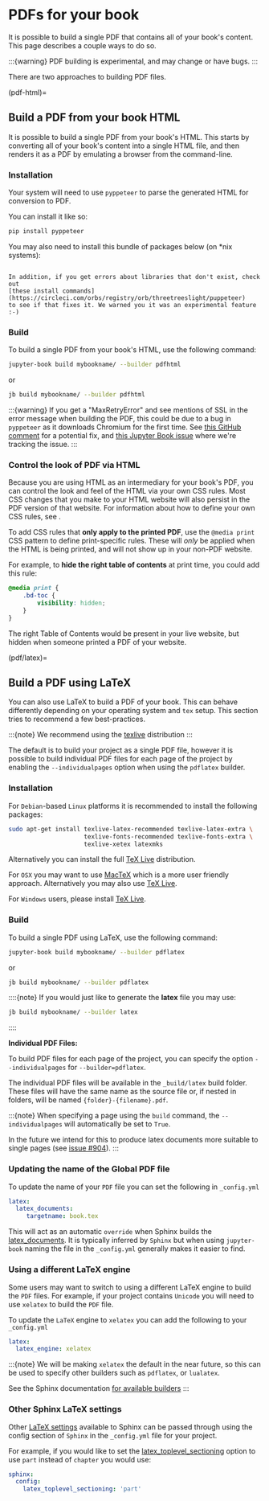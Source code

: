 # PDFs for your book

It is possible to build a single PDF that contains all of your book's content. This
page describes a couple ways to do so.

:::{warning}
PDF building is experimental, and may change or have bugs.
:::

There are two approaches to building PDF files.

(pdf-html)=
## Build a PDF from your book HTML

It is possible to build a single PDF from your book's HTML. This starts by
converting all of your book's content into a single HTML file, and then renders
it as a PDF by emulating a browser from the command-line.

### Installation

Your system will need to use `pyppeteer` to parse the generated HTML for
conversion to PDF.

You can install it like so:

```bash
pip install pyppeteer
```

You may also need to install this bundle of packages below (on *nix systems):

```{literalinclude} ../../.github/workflows/pyppeteer_reqs.txt
```

```{margin}
In addition, if you get errors about libraries that don't exist, check out
[these install commands](https://circleci.com/orbs/registry/orb/threetreeslight/puppeteer)
to see if that fixes it. We warned you it was an experimental feature :-)
```

### Build

To build a single PDF from your book's HTML, use the following command:

```bash
jupyter-book build mybookname/ --builder pdfhtml
```

or

```bash
jb build mybookname/ --builder pdfhtml
```

:::{warning}
If you get a "MaxRetryError" and see mentions of SSL in the error message when building the PDF,
this could be due to a bug in `pyppeteer` as it downloads Chromium for the first time.
See [this GitHub comment](https://github.com/miyakogi/pyppeteer/issues/258#issuecomment-563075764)
for a potential fix, and [this Jupyter Book issue](https://github.com/executablebooks/jupyter-book/issues/593)
where we're tracking the issue.
:::

### Control the look of PDF via HTML

Because you are using HTML as an intermediary for your book's PDF, you can control the look and feel of the HTML via your own CSS rules. Most CSS changes that you make to your HTML website will also persist in the PDF version of that website. For information about how to define your own CSS rules, see [](custom-assets).

To add CSS rules that **only apply to the printed PDF**, use the `@media print` CSS pattern to define print-specific rules. These will *only* be applied when the HTML is being printed, and will not show up in your non-PDF website.

For example, to **hide the right table of contents** at print time, you could add this rule:

```scss
@media print {
    .bd-toc {
        visibility: hidden;
    }
}
```

The right Table of Contents would be present in your live website, but hidden when someone printed a PDF of your website.

(pdf/latex)=
## Build a PDF using LaTeX

You can also use LaTeX to build a PDF of your book.
This can behave differently depending on your operating system and `tex` setup.
This section tries to recommend a few best-practices.

:::{note}
We recommend using the [texlive](https://www.tug.org/texlive/) distribution
:::

The default is to build your project as a single PDF file, however it is possible to build
individual PDF files for each page of the project by enabling the `--individualpages` option
when using the `pdflatex` builder.

### Installation

For `Debian`-based `Linux` platforms it is recommended to install the following packages:

```bash
sudo apt-get install texlive-latex-recommended texlive-latex-extra \
                     texlive-fonts-recommended texlive-fonts-extra \
                     texlive-xetex latexmks
```

Alternatively you can install the full [TeX Live](https://www.tug.org/texlive/quickinstall.html) distribution.

For `OSX` you may want to use [MacTeX](http://www.tug.org/mactex/) which is a more
user friendly approach. Alternatively you may also use [TeX Live](https://www.tug.org/texlive/quickinstall.html).

For `Windows` users, please install [TeX Live](https://www.tug.org/texlive/windows.html).

### Build

To build a single PDF using LaTeX, use the following command:

```bash
jupyter-book build mybookname/ --builder pdflatex
```

or

```bash
jb build mybookname/ --builder pdflatex
```

::::{note}
If you would just like to generate the **latex** file you may use:

```bash
jb build mybookname/ --builder latex
```

::::

**Individual PDF Files:**

To build PDF files for each page of the project,
you can specify the option `--individualpages` for `--builder=pdflatex`.

The individual PDF files will be available in the `_build/latex` build folder.
These files will have the same name as the source file or, if nested in folders, will be named `{folder}-{filename}.pdf`.

:::{note}
When specifying a page using the `build` command,
the `--individualpages` will automatically be set to `True`.

In the future we intend for this to produce latex documents more suitable to single pages
(see [issue #904](https://github.com/executablebooks/jupyter-book/issues/904)).
:::

### Updating the name of the Global PDF file

To update the name of your `PDF` file you can set the following in `_config.yml`

```yaml
latex:
  latex_documents:
     targetname: book.tex
```

This will act as an automatic `override` when Sphinx builds the
[latex_documents](https://www.sphinx-doc.org/en/master/usage/configuration.html#confval-latex_documents). It is typically inferred by `Sphinx` but when
using `jupyter-book` naming the file in the `_config.yml` generally makes it
easier to find.

### Using a different LaTeX engine

Some users may want to switch to using a different LaTeX engine to build the
`PDF` files. For example, if your project contains `Unicode` you will need to
use `xelatex` to build the `PDF` file.

To update the `LaTeX` engine to `xelatex` you can add the following to your `_config.yml`

```yaml
latex:
  latex_engine: xelatex
```

:::{note}
We will be making `xelatex` the default in the near future, so this can be used to
specify other builders such as `pdflatex`, or `lualatex`.

See the Sphinx documentation [for available builders](https://www.sphinx-doc.org/en/master/usage/configuration.html#confval-latex_engine)
:::

### Other Sphinx LaTeX settings

Other [LaTeX settings](https://www.sphinx-doc.org/en/master/usage/configuration.html#confval-latex_engine) available to Sphinx can be passed through using the config section
of `Sphinx` in the `_config.yml` file for your project.

For example, if you would like to set the [latex_toplevel_sectioning](https://www.sphinx-doc.org/en/master/usage/configuration.html#confval-latex_toplevel_sectioning) option to use `part` instead of `chapter` you would use:

```yaml
sphinx:
  config:
    latex_toplevel_sectioning: 'part'
```
